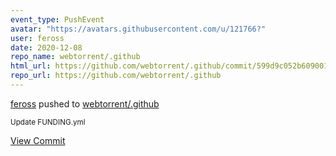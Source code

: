 ```yaml
---
event_type: PushEvent
avatar: "https://avatars.githubusercontent.com/u/121766?"
user: feross
date: 2020-12-08
repo_name: webtorrent/.github
html_url: https://github.com/webtorrent/.github/commit/599d9c052b60900153419ff5154087840cb3aad2
repo_url: https://github.com/webtorrent/.github
---
```


<a href='https://github.com/feross' target='_blank'>feross</a> pushed to <a href='https://github.com/webtorrent/.github' target='_blank'>webtorrent/.github</a>

<small>Update FUNDING.yml</small>

<a href='https://github.com/webtorrent/.github/commit/599d9c052b60900153419ff5154087840cb3aad2' target='_blank'>View Commit</a>
